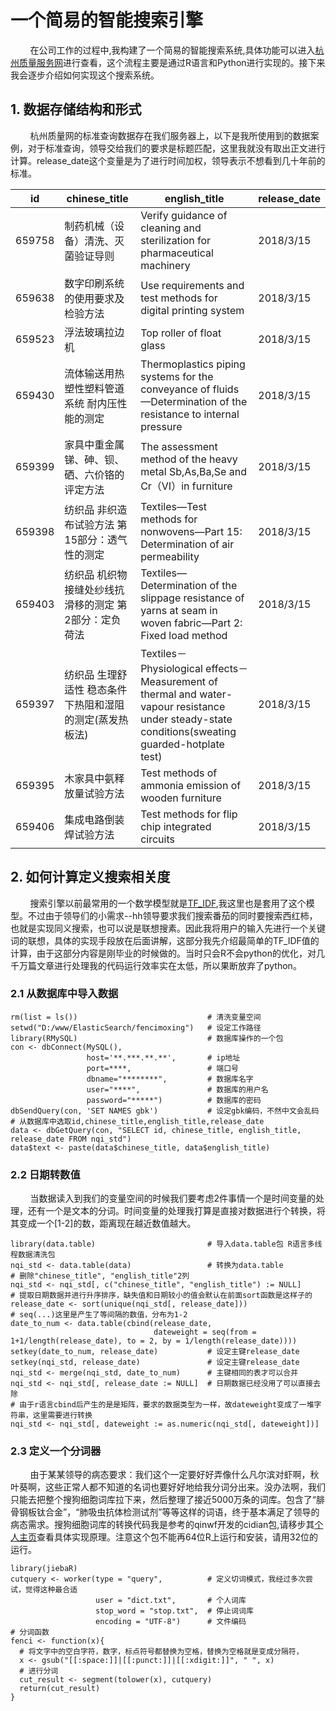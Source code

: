 # 一个简易的智能搜索引擎
&nbsp;&nbsp;&nbsp;&nbsp;&nbsp;&nbsp;&nbsp;&nbsp;在公司工作的过程中,我构建了一个简易的智能搜索系统,具体功能可以进入[杭州质量服务网](http://www.hzzlfw.cn/index.php?s=/Home/Standard/staquery/search)进行查看，这个流程主要是通过R语言和Python进行实现的。接下来我会逐步介绍如何实现这个搜索系统。

## 1. 数据存储结构和形式
&nbsp;&nbsp;&nbsp;&nbsp;&nbsp;&nbsp;&nbsp;&nbsp;杭州质量网的标准查询数据存在我们服务器上，以下是我所使用到的数据案例，对于标准查询，领导交给我们的要求是标题匹配，这里我就没有取出正文进行计算。release_date这个变量是为了进行时间加权，领导表示不想看到几十年前的标准。

id|chinese_title|english_title|release_date
------------ | ------------- | ------------- | -------------
659758|制药机械（设备）清洗、灭菌验证导则|Verify guidance of cleaning and sterilization for pharmaceutical machinery|2018/3/15
659638|数字印刷系统的使用要求及检验方法|Use requirements and test methods for digital printing system|2018/3/15
659523|浮法玻璃拉边机|Top roller of float glass|2018/3/15
659430|流体输送用热塑性塑料管道系统 耐内压性能的测定|Thermoplastics piping systems for the conveyance of fluids—Determination of the resistance to internal pressure|2018/3/15
659399|家具中重金属锑、砷、钡、硒、六价铬的评定方法|The assessment method of the heavy metal Sb,As,Ba,Se and Cr（Ⅵ）in furniture|2018/3/15
659398|纺织品 非织造布试验方法 第15部分：透气性的测定|Textiles—Test methods for nonwovens—Part 15: Determination of air permeability|2018/3/15
659403|纺织品 机织物接缝处纱线抗滑移的测定 第2部分：定负荷法|Textiles—Determination of the slippage resistance of yarns at seam in woven fabric—Part 2: Fixed load method|2018/3/15
659397|纺织品 生理舒适性 稳态条件下热阻和湿阻的测定(蒸发热板法)|Textiles－Physiological effects－Measurement of thermal and water-vapour resistance under steady-state conditions(sweating guarded-hotplate test)|2018/3/15
659395|木家具中氨释放量试验方法|Test methods of ammonia emission of wooden furniture|2018/3/15
659406|集成电路倒装焊试验方法|Test methods for flip chip integrated circuits|2018/3/15

## 2. 如何计算定义搜索相关度
&nbsp;&nbsp;&nbsp;&nbsp;&nbsp;&nbsp;&nbsp;&nbsp;搜索引擎以前最常用的一个数学模型就是[TF_IDF](https://baike.baidu.com/item/tf-idf/8816134?fr=aladdin),我这里也是套用了这个模型。不过由于领导们的小需求--hh领导要求我们搜索番茄的同时要搜索西红柿，也就是实现同义搜索，也可以说是联想搜素。因此我将用户的输入先进行一个关键词的联想，具体的实现手段放在后面讲解，这部分我先介绍最简单的TF_IDF值的计算，由于这部分内容是刚毕业的时候做的。当时只会R不会python的优化，对几千万篇文章进行处理我的代码运行效率实在太低，所以果断放弃了python。

### 2.1 从数据库中导入数据

```{r}
rm(list = ls())                             # 清洗变量空间
setwd("D:/www/ElasticSearch/fencimoxing")   # 设定工作路径
library(RMySQL)                             # 数据库操作的一个包
con <- dbConnect(MySQL(),
                 host='**.***.**.**',       # ip地址
                 port=****,                 # 端口号
                 dbname="********",         # 数据库名字
                 user="****",               # 数据库的用户名
                 password="*****")          # 数据库的密码
dbSendQuery(con, 'SET NAMES gbk')           # 设定gbk编码，不然中文会乱码
# 从数据库中选取id,chinese_title,english_title,release_date
data <- dbGetQuery(con, "SELECT id, chinese_title, english_title, release_date FROM nqi_std") 
data$text <- paste(data$chinese_title, data$english_title)

```

### 2.2 日期转数值
&nbsp;&nbsp;&nbsp;&nbsp;&nbsp;&nbsp;&nbsp;&nbsp;当数据读入到我们的变量空间的时候我们要考虑2件事情一个是时间变量的处理，还有一个是文本的分词。时间变量的处理我打算是直接对数据进行个转换，将其变成一个\[1-2\]的数，距离现在越近数值越大。
```{r}
library(data.table)                         # 导入data.table包 R语言多线程数据清洗包
nqi_std <- data.table(data)                 # 转换为data.table
# 删除"chinese_title", "english_title"2列
nqi_std <- nqi_std[, c("chinese_title", "english_title") := NULL] 
# 提取日期数据并进行升序排序，缺失值和日期较小的值会默认在前面sort函数是这样子的
release_date <- sort(unique(nqi_std[, release_date]))
# seq(...)这里是产生了等间隔的数值，分布为1-2
date_to_num <- data.table(cbind(release_date, 
                                dateweight = seq(from = 1+1/length(release_date), to = 2, by = 1/length(release_date))))
setkey(date_to_num, release_date)           # 设定主键release_date
setkey(nqi_std, release_date)               # 设定主键release_date
nqi_std <- merge(nqi_std, date_to_num)      # 主键相同的表才可以合并
nqi_std <- nqi_std[, release_date := NULL]  # 日期数据已经没用了可以直接去除
# 由于r语言cbind后产生的是是矩阵，要求的数据类型为一样，故dateweight变成了一堆字符串，这里需要进行转换
nqi_std <- nqi_std[, dateweight := as.numeric(nqi_std[, dateweight])]

```
### 2.3 定义一个分词器
&nbsp;&nbsp;&nbsp;&nbsp;&nbsp;&nbsp;&nbsp;&nbsp;由于某某领导的病态要求：我们这个一定要好好弄像什么凡尔滨对虾啊，秋叶葵啊，这些正常人都不知道的名词也要好好地给我分词分出来。没办法啊，我们只能去把整个搜狗细胞词库拉下来，然后整理了接近5000万条的词库。包含了“腓骨钢板钛合金”，“肺吸虫抗体检测试剂”等等这样的词语，终于基本满足了领导的病态需求。搜狗细胞词库的转换代码我是参考的qinwf开发的cidian包,请移步其[个人主页](https://github.com/qinwf)查看具体实现原理。注意这个包不能再64位R上运行和安装，请用32位的运行。

```{r}
library(jiebaR)
cutquery <- worker(type = "query",          # 定义切词模式，我经过多次尝试，觉得这种最合适
                   user = "dict.txt",       # 个人词库
                   stop_word = "stop.txt",  # 停止词词库
                   encoding = "UTF-8")      # 文件编码
# 分词函数
fenci <- function(x){
  # 将文字中的空白字符，数字，标点符号都替换为空格，替换为空格就是变成分隔符，
  x <- gsub("[[:space:]]|[[:punct:]]|[[:xdigit:]]", " ", x) 
  # 进行分词
  cut_result <- segment(tolower(x), cutquery)
  return(cut_result)
}
```

